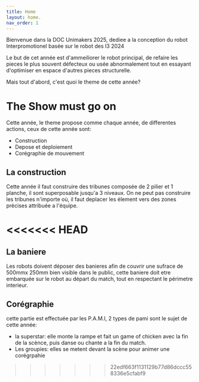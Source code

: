 ```yaml
---
title: Home
layout: home.
nav_order: 1
---
```


Bienvenue dans la DOC Unimakers 2025, dediee a la conception du robot Interpromotionel basée sur le robot des I3 2024

Le but de cet année est d'ammeiliorer le robot principal, de refaire les pieces le plus souvent défecteux ou usée abnormalement tout en essayant d'optimiser en espace d'autres pieces structurelle. 

Mais tout d'abord, c'est quoi le theme de cette année?

# The Show must go on

Cette année, le theme propose comme chaque année, de differentes actions, ceux de cette année sont:
* Construction
* Depose et deploiement
* Corégraphie de mouvement

## La construction

Cette année il faut construire des tribunes composée de 2 pilier et 1 planche, il sont superposable jusqu'a 3 niveaux. On ne peut pas construire les tribunes n'importe où,
il faut deplacer les élement vers des zones précises attribuée a l'équipe.

<<<<<<< HEAD
=======
## La baniere

Les robots doivent déposer des banieres afin de couvrir une sufrace de 500mmx 250mm bien visible dans le public, cette baniere doit etre embarquée sur le robot au départ du match, tout en respectant le périmetre 
interieur.

## Corégraphie
cette partie est effectuée par les P.A.M.I, 2 types de pami sont le sujet de cette année:
* la superstar: elle monte la rampe et fait un game of chicken avec la fin de la scènce, puis danse ou chante a la fin du match.
* Les groupies: elles se metent devant la scène pour animer une corégrpahie


>>>>>>> 22edf663f1131129b77d86dccc558336e5cfabf9